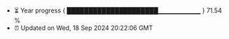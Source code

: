 - ⏳ Year progress { █████████████████████▁▁▁▁▁▁▁▁▁ } 71.54 %
- ⏰ Updated on Wed, 18 Sep 2024 20:22:06 GMT

